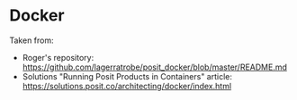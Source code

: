 # Docker 

Taken from: 

- Roger's repository: <https://github.com/lagerratrobe/posit_docker/blob/master/README.md> 
- Solutions "Running Posit Products in Containers" article: <https://solutions.posit.co/architecting/docker/index.html> 

